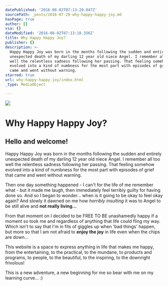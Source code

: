 ```yaml
---
datePublished: '2016-08-02T07:13:20.047Z'
sourcePath: _posts/2016-07-29-why-happy-happy-joy.md
hasPage: true
author: []
via: {}
dateModified: '2016-08-02T07:13:18.356Z'
title: Why Happy Happy Joy?
publisher: {}
description: >-
  Happy Happy Joy was born in the months following the sudden and entirely
  unexpected death of my darling 12 year old niece Angel. I remember all too
  well the relentless sadness following her passing. That feeling somehow
  evolved into a kind of numbness for the most part with episodes of grief that
  came and went without warning.
starred: true
url: why-happy-happy-joy/index.html
_type: MediaObject

---
```

![](https://the-grid-user-content.s3-us-west-2.amazonaws.com/1abc3d76-3e58-42f6-b560-b40ecc8b0a3e.jpg)

# Why Happy Happy Joy?

## Hello and welcome!

Happy Happy Joy was born in the months following the sudden and entirely unexpected death of my darling 12 year old niece Angel. I remember all too well the relentless sadness following her passing. That feeling somehow evolved into a kind of numbness for the most part with episodes of grief that came and went without warning.

Then one day something happened - I can't for the life of me remember what - but it made me laugh, then immediately feel terribly guilty for having done so. And so I began to wonder... when is it going to be okay to feel okay again? And slowly it dawned on me how _horribly insulting_ it was to Angel to be still alive and **not really living...**

From that moment on I decided to be FREE TO BE unashamedly happy if a moment so took me and regardless of anything that life could fling my way. Which isn't to say that I'm in fits of giggles up when 'bad things' happen, but more so that I am not afraid to **enjoy the joy** in life even when the chips are down...

This website is a space to express anything in life that makes me happy, from the entertaining, to the practical, to the mundane, to products and programs, to people, to the beautiful, to the inspiring, to the downright frivolous!

This is a new adventure, a new beginning for me so bear with me on my learning curve... :)